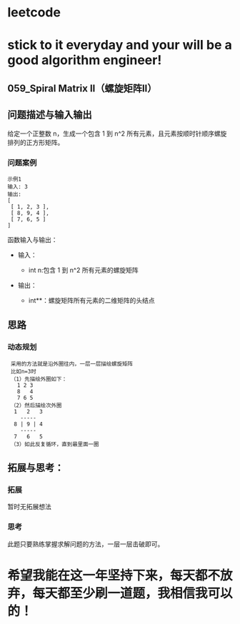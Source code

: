 # leetcode
# stick to it everyday and your will be a good algorithm engineer!
## 059_Spiral Matrix II（螺旋矩阵II）
## 问题描述与输入输出
给定一个正整数 n，生成一个包含 1 到 n^2 所有元素，且元素按顺时针顺序螺旋排列的正方形矩阵。
### 问题案例

	示例1
	输入: 3
	输出:
	[
	 [ 1, 2, 3 ],
	 [ 8, 9, 4 ],
	 [ 7, 6, 5 ]
	]

函数输入与输出：
* 输入：
	* int n:包含 1 到 n^2 所有元素的螺旋矩阵
	
* 输出：
	* int**：螺旋矩阵所有元素的二维矩阵的头结点

## 思路			
### 动态规划

	 采用的方法就是沿外圈往内，一层一层描绘螺旋矩阵
	 比如n=3时
	 （1）先描绘外圈如下：
	   1 2 3
	   8   4
	   7 6 5
	 （2）然后描绘次外圈
	  1   2   3
	    -----
	  8 | 9 | 4
	    ----- 
	  7   6   5
	 （3）如此反复循环，直到最里面一圈	
	 
## 拓展与思考：
### 拓展
暂时无拓展想法
### 思考
此题只要熟练掌握求解问题的方法，一层一层击破即可。
		  
# 希望我能在这一年坚持下来，每天都不放弃，每天都至少刷一道题，我相信我可以的！
